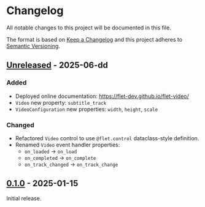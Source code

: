 # Changelog

All notable changes to this project will be documented in this file.

The format is based on [Keep a Changelog](http://keepachangelog.com/en/1.0.0/)
and this project adheres to [Semantic Versioning](http://semver.org/spec/v2.0.0.html).

## [Unreleased] - 2025-06-dd

### Added

- Deployed online documentation: https://flet-dev.github.io/flet-video/
- `Video` new property: `subtitle_track`
- `VideoConfiguration` new properties: `width`, `height`, `scale`

### Changed

- Refactored `Video` control to use `@flet.control` dataclass-style definition.
- Renamed `Video` event handler properties:
    - `on_loaded` → `on_load`
    - `on_completed` → `on_complete`
    - `on_track_changed` → `on_track_change`

## [0.1.0] - 2025-01-15

Initial release.


[Unreleased]: https://github.com/flet-dev/flet-video/compare/0.1.0...HEAD
[0.1.0]: https://github.com/flet-dev/flet-video/releases/tag/0.1.0